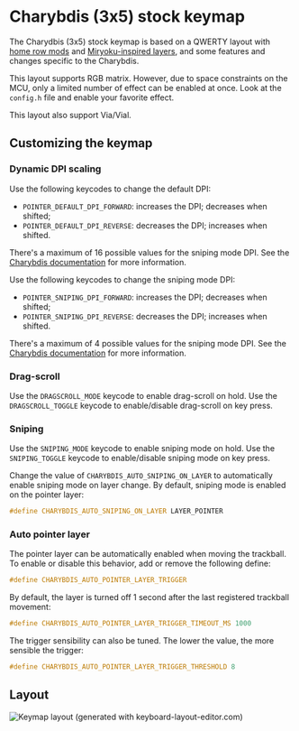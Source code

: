 # Charybdis (3x5) stock keymap

The Charydbis (3x5) stock keymap is based on a QWERTY layout with [home row
mods](https://precondition.github.io/home-row-mods) and [Miryoku-inspired
layers](https://github.com/manna-harbour/miryoku), and some features and changes
specific to the Charybdis.

This layout supports RGB matrix. However, due to space constraints on the MCU,
only a limited number of effect can be enabled at once. Look at the `config.h`
file and enable your favorite effect.

This layout also support Via/Vial.

## Customizing the keymap

### Dynamic DPI scaling

Use the following keycodes to change the default DPI:

-   `POINTER_DEFAULT_DPI_FORWARD`: increases the DPI; decreases when shifted;
-   `POINTER_DEFAULT_DPI_REVERSE`: decreases the DPI; increases when shifted.

There's a maximum of 16 possible values for the sniping mode DPI. See the
[Charybdis documentation](../../README.md) for more information.

Use the following keycodes to change the sniping mode DPI:

-   `POINTER_SNIPING_DPI_FORWARD`: increases the DPI; decreases when shifted;
-   `POINTER_SNIPING_DPI_REVERSE`: decreases the DPI; increases when shifted.

There's a maximum of 4 possible values for the sniping mode DPI. See the
[Charybdis documentation](../../README.md) for more information.

### Drag-scroll

Use the `DRAGSCROLL_MODE` keycode to enable drag-scroll on hold. Use the
`DRAGSCROLL_TOGGLE` keycode to enable/disable drag-scroll on key press.

### Sniping

Use the `SNIPING_MODE` keycode to enable sniping mode on hold. Use the
`SNIPING_TOGGLE` keycode to enable/disable sniping mode on key press.

Change the value of `CHARYBDIS_AUTO_SNIPING_ON_LAYER` to automatically enable
sniping mode on layer change. By default, sniping mode is enabled on the pointer
layer:

```c
#define CHARYBDIS_AUTO_SNIPING_ON_LAYER LAYER_POINTER
```

### Auto pointer layer

The pointer layer can be automatically enabled when moving the trackball. To
enable or disable this behavior, add or remove the following define:

```c
#define CHARYBDIS_AUTO_POINTER_LAYER_TRIGGER
```

By default, the layer is turned off 1 second after the last registered trackball
movement:

```c
#define CHARYBDIS_AUTO_POINTER_LAYER_TRIGGER_TIMEOUT_MS 1000
```

The trigger sensibility can also be tuned. The lower the value, the more
sensible the trigger:

```c
#define CHARYBDIS_AUTO_POINTER_LAYER_TRIGGER_THRESHOLD 8
```

## Layout

![Keymap layout (generated with keyboard-layout-editor.com)](https://i.imgur.com/uHEnqEN.png)
